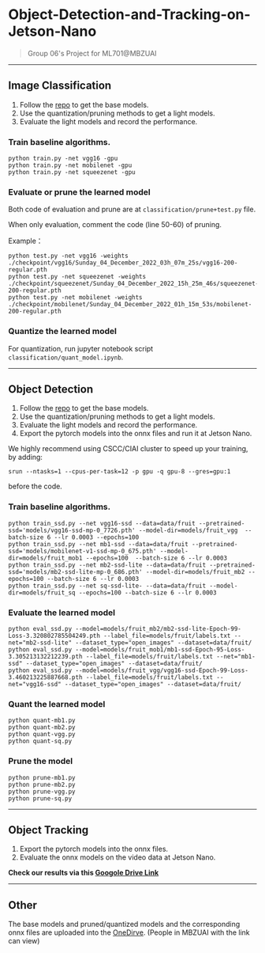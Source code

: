 # Object-Detection-and-Tracking-on-Jetson-Nano
> Group 06's Project for ML701@MBZUAI

---

## Image Classification

1) Follow the [repo](https://github.com/weiaicunzai/pytorch-cifar100) to get the base models.
2) Use the quantization/pruning methods to get a light models.
3) Evaluate the light models and record the performance.

### Train baseline algorithms.
```
python train.py -net vgg16 -gpu
python train.py -net mobilenet -gpu
python train.py -net squeezenet -gpu
```

### Evaluate or prune the learned model 
Both code of evaluation and prune are at `classification/prune+test.py` file. 

When only evaluation, comment the code (line 50-60) of pruning.

Example：
```
python test.py -net vgg16 -weights ./checkpoint/vgg16/Sunday_04_December_2022_03h_07m_25s/vgg16-200-regular.pth
python test.py -net squeezenet -weights ./checkpoint/squeezenet/Sunday_04_December_2022_15h_25m_46s/squeezenet-200-regular.pth
python test.py -net mobilenet -weights ./checkpoint/mobilenet/Sunday_04_December_2022_01h_15m_53s/mobilenet-200-regular.pth
```



### Quantize the learned model 
For quantization, run jupyter notebook script `classification/quant_model.ipynb`.

---

## Object Detection

1) Follow the [repo](https://github.com/dusty-nv/pytorch-ssd) to get the base models.
2) Use the quantization/pruning methods to get a light models.
3) Evaluate the light models and record the performance.
4) Export the pytorch models into the onnx files and run it at Jetson Nano.



We highly recommend using CSCC/CIAI cluster to speed up your training, by adding:
```
srun --ntasks=1 --cpus-per-task=12 -p gpu -q gpu-8 --gres=gpu:1 
```
before the code. 

### Train baseline algorithms.
```
python train_ssd.py --net vgg16-ssd --data=data/fruit --pretrained-ssd='models/vgg16-ssd-mp-0_7726.pth' --model-dir=models/fruit_vgg  --batch-size 6 --lr 0.0003 --epochs=100
python train_ssd.py --net mb1-ssd --data=data/fruit --pretrained-ssd='models/mobilenet-v1-ssd-mp-0_675.pth' --model-dir=models/fruit_mob1 --epochs=100  --batch-size 6 --lr 0.0003
python train_ssd.py --net mb2-ssd-lite --data=data/fruit --pretrained-ssd='models/mb2-ssd-lite-mp-0_686.pth' --model-dir=models/fruit_mb2 --epochs=100 --batch-size 6 --lr 0.0003
python train_ssd.py --net sq-ssd-lite- --data=data/fruit --model-dir=models/fruit_sq --epochs=100 --batch-size 6 --lr 0.0003
```

### Evaluate the learned model 
```
python eval_ssd.py --model=models/fruit_mb2/mb2-ssd-lite-Epoch-99-Loss-3.320802785504249.pth --label_file=models/fruit/labels.txt --net="mb2-ssd-lite" --dataset_type="open_images" --dataset=data/fruit/
python eval_ssd.py --model=models/fruit_mob1/mb1-ssd-Epoch-95-Loss-3.305213132212239.pth --label_file=models/fruit/labels.txt --net="mb1-ssd" --dataset_type="open_images" --dataset=data/fruit/
python eval_ssd.py --model=models/fruit_vgg/vgg16-ssd-Epoch-99-Loss-3.460213225887668.pth --label_file=models/fruit/labels.txt --net="vgg16-ssd" --dataset_type="open_images" --dataset=data/fruit/
```

### Quant the learned model 
```
python quant-mb1.py
python quant-mb2.py
python quant-vgg.py
python quant-sq.py
```
### Prune the model 
```
python prune-mb1.py
python prune-mb2.py
python prune-vgg.py
python prune-sq.py
```

---

## Object Tracking

1) Export the pytorch models into the onnx files.
2) Evaluate the onnx models on the video data at Jetson Nano.

**Check our results via this [Googole Drive Link](https://drive.google.com/file/d/1heZxAcVsm-r-ufDVO-Rp8o6xp8k_sXtj/view?usp=share_link
)**

---

## Other

The base models and pruned/quantized models and the corresponding onnx files are uploaded into the [OneDirve](https://mbzuaiac-my.sharepoint.com/:f:/g/personal/zeyuan_yin_mbzuai_ac_ae/EhS7id5SfKdDnI7Ygcd_pHYBEt9hHw-c97kj_hIVhG6tSw?e=pNb4Df). (People in MBZUAI with the link can view)
